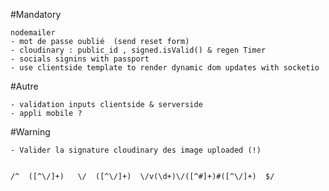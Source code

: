 
	

#Mandatory

	nodemailer 
	- mot de passe oublié  (send reset form)
	- cloudinary : public_id , signed.isValid() & regen Timer
	- socials signins with passport
	- use clientside template to render dynamic dom updates with socketio


#Autre 

	- validation inputs clientside & serverside
	- appli mobile ?



#Warning
		
	- Valider la signature cloudinary des image uploaded (!)


	/^  ([^\/]+)   \/  ([^\/]+)  \/v(\d+)\/([^#]+)#([^\/]+)  $/